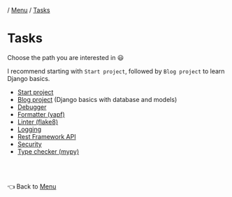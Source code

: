 / [Menu](/documentation/README.md) / [Tasks](/documentation/tasks/README.md)

# Tasks

Choose the path you are interested in 😃

I recommend starting with `Start project`, followed by `Blog project` to learn Django basics.

- [Start project](startproject.md)
- [Blog project](blog.md) (Django basics with database and models)
- [Debugger](debugger.md)
- [Formatter (yapf)](formatter.md)
- [Linter (flake8)](linter.md)
- [Logging](logging.md)
- [Rest Framework API](rest.md)
- [Security](security.md)
- [Type checker (mypy)](typing.md)

<br>
<br>

👈 Back to [Menu](/documentation/README.md)
